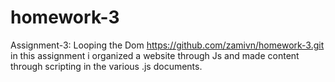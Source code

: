 # homework-3

Assignment-3: Looping the Dom
https://github.com/zamivn/homework-3.git
in this assignment i organized a website through Js and made content through scripting in the various .js documents.

